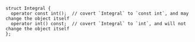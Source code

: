     struct Integral {
      operator const int();  // covert `Integral` to `const int`, and may change the object itself
      operator int() const;  // covert `Integral` to `int`, and will not change the object itself
    };

